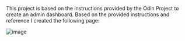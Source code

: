 This project is based on the instructions provided by the Odin Project to create an admin dashboard. 
Based on the provided instructions and reference I created the following page:

![image](https://user-images.githubusercontent.com/103965927/224450226-41f0b73c-a8af-4bde-958d-093451e74cbb.png)
